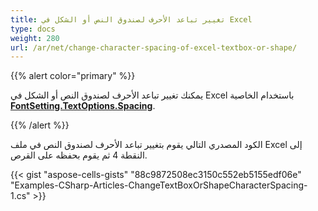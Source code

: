```yaml
---
title: تغيير تباعد الأحرف لصندوق النص أو الشكل في Excel
type: docs
weight: 280
url: /ar/net/change-character-spacing-of-excel-textbox-or-shape/
---
```


{{% alert color="primary" %}}

يمكنك تغيير تباعد الأحرف لصندوق النص أو الشكل في Excel باستخدام الخاصية [**FontSetting.TextOptions.Spacing**](https://reference.aspose.com/cells/net/aspose.cells.drawing.texts/textoptions/properties/spacing).

{{% /alert %}}

الكود المصدري التالي يقوم بتغيير تباعد الأحرف لصندوق النص في ملف Excel إلى النقطة 4 ثم يقوم بحفظه على القرص.

{{< gist "aspose-cells-gists" "88c9872508ec3150c552eb5155edf06e" "Examples-CSharp-Articles-ChangeTextBoxOrShapeCharacterSpacing-1.cs" >}}
